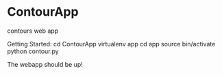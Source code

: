 # ContourApp
contours web app

Getting Started:
cd ContourApp
virtualenv app
cd app
source bin/activate
python contour.py

The webapp should be up!
